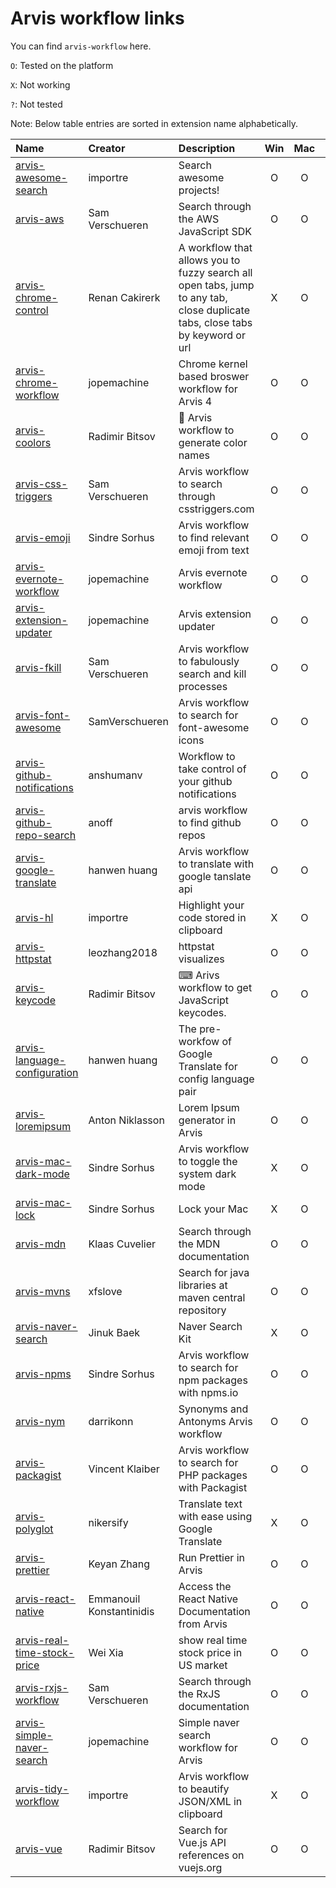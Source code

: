 # Arvis workflow links

You can find `arvis-workflow` here.

`O`: Tested on the platform

`X`: Not working

`?`: Not tested

Note: Below table entries are sorted in extension name alphabetically.

| Name                                                                                                                             | Creator                  | Description                                                                                                                   | Win | Mac | Linux |
| :------------------------------------------------------------------------------------------------------------------------------- | :----------------------- | :---------------------------------------------------------------------------------------------------------------------------- | :-: | :-: | :---: |
| [arvis-awesome-search](https://github.com/jopemachine/arvis-awesome-search)                                                      | importre                 | Search awesome projects!                                                                                                      |  O  |  O  |   O   |
| [arvis-aws](https://github.com/jopemachine/arvis-aws)                                                                            | Sam Verschueren          | Search through the AWS JavaScript SDK                                                                                         |  O  |  O  |   O   |
| [arvis-chrome-control](https://medium.com/@bit2pixel/how-i-navigate-hundreds-of-tabs-on-chrome-with-jxa-and-alfred-9bbf971af02b) | Renan Cakirerk           | A workflow that allows you to fuzzy search all open tabs, jump to any tab, close duplicate tabs, close tabs by keyword or url |  X  |  O  |   X   |
| [arvis-chrome-workflow](https://github.com/jopemachine/arvis-chrome-workflow)                                                    | jopemachine              | Chrome kernel based broswer workflow for Arvis 4                                                                              |  O  |  O  |   O   |
| [arvis-coolors](https://github.com/jopemachine/arvis-coolors)                                                                    | Radimir Bitsov           | 🎨 Arvis workflow to generate color names                                                                                     |  O  |  O  |   O   |
| [arvis-css-triggers](https://github.com/jopemachine/arvis-css-triggers)                                                          | Sam Verschueren          | Arvis workflow to search through csstriggers.com                                                                              |  O  |  O  |   O   |
| [arvis-emoji](https://github.com/jopemachine/arvis-emoji)                                                                        | Sindre Sorhus            | Arvis workflow to find relevant emoji from text                                                                               |  O  |  O  |   O   |
| [arvis-evernote-workflow](https://github.com/jopemachine/arvis-evernote-workflow#readme)                                         | jopemachine              | Arvis evernote workflow                                                                                                       |  O  |  O  |   O   |
| [arvis-extension-updater](https://github.com/jopemachine/arvis-extension-updater)                                                | jopemachine              | Arvis extension updater                                                                                                       |  O  |  O  |   O   |
| [arvis-fkill](https://github.com/jopemachine/arvis-fkill)                                                                        | Sam Verschueren          | Arvis workflow to fabulously search and kill processes                                                                        |  O  |  O  |   O   |
| [arvis-font-awesome](https://github.com/jopemachine/arvis-font-awesome)                                                          | SamVerschueren           | Arvis workflow to search for font-awesome icons                                                                               |  O  |  O  |   O   |
| [arvis-github-notifications](https://github.com/anshumanv)                                                                       | anshumanv                | Workflow to take control of your github notifications                                                                         |  O  |  O  |   O   |
| [arvis-github-repo-search](https://github.com/jopemachine/arvis-github-repo-search)                                              | anoff                    | arvis workflow to find github repos                                                                                           |  O  |  O  |   O   |
| [arvis-google-translate](https://github.com/jopemachine/arvis-google-translate#readme)                                           | hanwen huang             | Arvis workflow to translate with google tanslate api                                                                          |  O  |  O  |   O   |
| [arvis-hl](https://github.com/jopemachine/arvis-hl)                                                                              | importre                 | Highlight your code stored in clipboard                                                                                       |  X  |  O  |   X   |
| [arvis-httpstat](https://github.com/jopemachine/arvis-httpstat)                                                                  | leozhang2018             | httpstat visualizes                                                                                                           |  O  |  O  |   O   |
| [arvis-keycode](https://github.com/jopemachine/arvis-keycode)                                                                    | Radimir Bitsov           | ⌨ Arivs workflow to get JavaScript keycodes.                                                                                  |  O  |  O  |   O   |
| [arvis-language-configuration](https://github.com/jopemachine/arvis-language-configuration#readme)                               | hanwen huang             | The pre-workfow of Google Translate for config language pair                                                                  |  O  |  O  |   O   |
| [arvis-loremipsum](https://github.com/jopemachine/arvis-loremipsum)                                                              | Anton Niklasson          | Lorem Ipsum generator in Arvis                                                                                                |  O  |  O  |   O   |
| [arvis-mac-dark-mode](https://github.com/jopemachine/arvis-mac-dark-mode)                                                        | Sindre Sorhus            | Arvis workflow to toggle the system dark mode                                                                                 |  X  |  O  |   X   |
| [arvis-mac-lock](https://github.com/jopemachine/arvis-mac-lock)                                                                  | Sindre Sorhus            | Lock your Mac                                                                                                                 |  X  |  O  |   X   |
| [arvis-mdn](https://github.com/jopemachine/arvis-mdn)                                                                            | Klaas Cuvelier           | Search through the MDN documentation                                                                                          |  O  |  O  |   O   |
| [arvis-mvns](https://github.com/jopemachine/arvis-mvns)                                                                          | xfslove                  | Search for java libraries at maven central repository                                                                         |  O  |  O  |   O   |
| [arvis-naver-search](https://www.jinukbaek.com/blog/ko/archives/216)                                                             | Jinuk Baek               | Naver Search Kit                                                                                                              |  X  |  O  |   O   |
| [arvis-npms](https://github.com/jopemachine/arvis-npms)                                                                          | Sindre Sorhus            | Arvis workflow to search for npm packages with npms.io                                                                        |  O  |  O  |   O   |
| [arvis-nym](https://github.com/jopemachine/arvis-nym#readme)                                                                     | darrikonn                | Synonyms and Antonyms Arvis workflow                                                                                          |  O  |  O  |   O   |
| [arvis-packagist](https://github.com/jopemachine/arvis-packagist)                                                                | Vincent Klaiber          | Arvis workflow to search for PHP packages with Packagist                                                                      |  O  |  O  |   O   |
| [arvis-polyglot](https://github.com/jopemachine/arvis-polyglot)                                                                  | nikersify                | Translate text with ease using Google Translate                                                                               |  X  |  O  |   X   |
| [arvis-prettier](https://github.com/jopemachine/arvis-prettier)                                                                  | Keyan Zhang              | Run Prettier in Arvis                                                                                                         |  O  |  O  |   O   |
| [arvis-react-native](https://github.com/jopemachine/arvis-react-native)                                                          | Emmanouil Konstantinidis | Access the React Native Documentation from Arvis                                                                              |  O  |  O  |   O   |
| [arvis-real-time-stock-price](http://weixia.info/)                                                                               | Wei Xia                  | show real time stock price in US market                                                                                       |  O  |  O  |   O   |
| [arvis-rxjs-workflow](https://github.com/jopemachine/arvis-rxjs)                                                                 | Sam Verschueren          | Search through the RxJS documentation                                                                                         |  O  |  O  |   O   |
| [arvis-simple-naver-search](https://github.com/jopemachine/arvis-simple-naver-search)                                            | jopemachine              | Simple naver search workflow for Arvis                                                                                        |  O  |  O  |   O   |
| [arvis-tidy-workflow](https://github.com/jopemachine/arvis-tidy-workflow)                                                        | importre                 | Arvis workflow to beautify JSON/XML in clipboard                                                                              |  X  |  O  |   O   |
| [arvis-vue](https://github.com/jopemachine/arvis-vue)                                                                            | Radimir Bitsov           | Search for Vue.js API references on vuejs.org                                                                                 |  O  |  O  |   O   |
